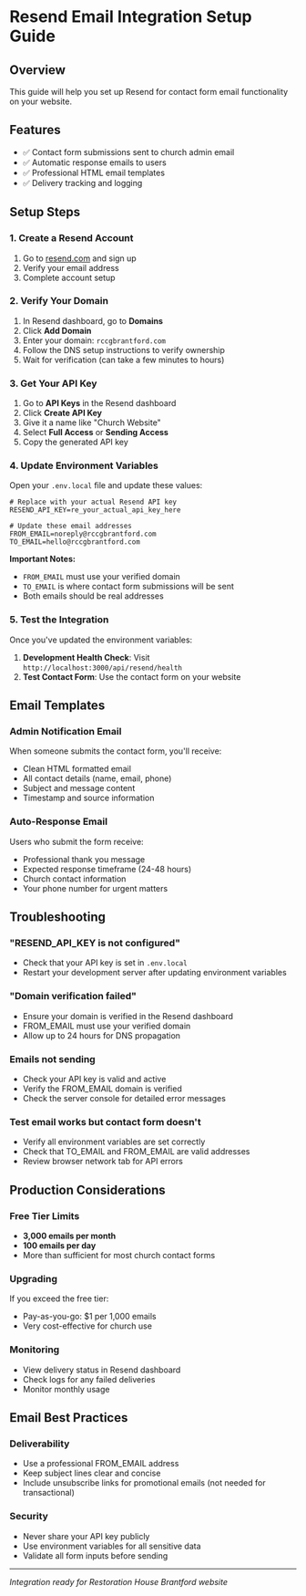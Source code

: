 # Resend Email Integration Setup Guide

## Overview
This guide will help you set up Resend for contact form email functionality on your website.

## Features
- ✅ Contact form submissions sent to church admin email
- ✅ Automatic response emails to users
- ✅ Professional HTML email templates
- ✅ Delivery tracking and logging

## Setup Steps

### 1. Create a Resend Account
1. Go to [resend.com](https://resend.com) and sign up
2. Verify your email address
3. Complete account setup

### 2. Verify Your Domain
1. In Resend dashboard, go to **Domains**
2. Click **Add Domain**
3. Enter your domain: `rccgbrantford.com`
4. Follow the DNS setup instructions to verify ownership
5. Wait for verification (can take a few minutes to hours)

### 3. Get Your API Key
1. Go to **API Keys** in the Resend dashboard
2. Click **Create API Key**
3. Give it a name like "Church Website"
4. Select **Full Access** or **Sending Access**
5. Copy the generated API key

### 4. Update Environment Variables
Open your `.env.local` file and update these values:

```env
# Replace with your actual Resend API key
RESEND_API_KEY=re_your_actual_api_key_here

# Update these email addresses
FROM_EMAIL=noreply@rccgbrantford.com
TO_EMAIL=hello@rccgbrantford.com
```

**Important Notes:**
- `FROM_EMAIL` must use your verified domain
- `TO_EMAIL` is where contact form submissions will be sent
- Both emails should be real addresses

### 5. Test the Integration
Once you've updated the environment variables:

1. **Development Health Check**: Visit `http://localhost:3000/api/resend/health`
2. **Test Contact Form**: Use the contact form on your website

## Email Templates

### Admin Notification Email
When someone submits the contact form, you'll receive:
- Clean HTML formatted email
- All contact details (name, email, phone)
- Subject and message content
- Timestamp and source information

### Auto-Response Email
Users who submit the form receive:
- Professional thank you message
- Expected response timeframe (24-48 hours)
- Church contact information
- Your phone number for urgent matters

## Troubleshooting

### "RESEND_API_KEY is not configured"
- Check that your API key is set in `.env.local`
- Restart your development server after updating environment variables

### "Domain verification failed"
- Ensure your domain is verified in the Resend dashboard
- FROM_EMAIL must use your verified domain
- Allow up to 24 hours for DNS propagation

### Emails not sending
- Check your API key is valid and active
- Verify the FROM_EMAIL domain is verified
- Check the server console for detailed error messages

### Test email works but contact form doesn't
- Verify all environment variables are set correctly
- Check that TO_EMAIL and FROM_EMAIL are valid addresses
- Review browser network tab for API errors

## Production Considerations

### Free Tier Limits
- **3,000 emails per month**
- **100 emails per day**
- More than sufficient for most church contact forms

### Upgrading
If you exceed the free tier:
- Pay-as-you-go: $1 per 1,000 emails
- Very cost-effective for church use

### Monitoring
- View delivery status in Resend dashboard
- Check logs for any failed deliveries
- Monitor monthly usage

## Email Best Practices

### Deliverability
- Use a professional FROM_EMAIL address
- Keep subject lines clear and concise
- Include unsubscribe links for promotional emails (not needed for transactional)

### Security
- Never share your API key publicly
- Use environment variables for all sensitive data
- Validate all form inputs before sending

---
*Integration ready for Restoration House Brantford website*